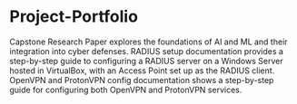 # Project-Portfolio
Capstone Research Paper explores the foundations of AI and ML and their integration into cyber defenses.
RADIUS setup documentation provides a step-by-step guide to configuring a RADIUS server on a Windows Server hosted in VirtualBox, with an Access Point set up as the RADIUS client.
OpenVPN and ProtonVPN config documentation shows a step-by-step guide for configuring both OpenVPN and ProtonVPN services. 
